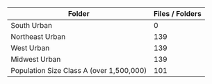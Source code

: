 | Folder                                   |   Files / Folders |
|------------------------------------------|-------------------|
| South Urban                              |                 0 |
| Northeast Urban                          |               139 |
| West Urban                               |               139 |
| Midwest Urban                            |               139 |
| Population Size Class A (over 1,500,000) |               101 |
